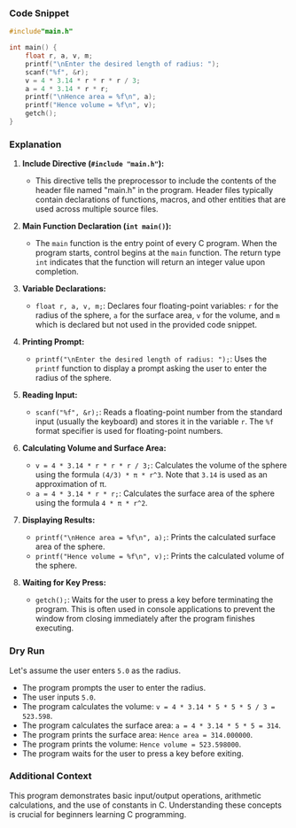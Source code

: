 
### Code Snippet

```c
#include"main.h"

int main() {
    float r, a, v, m;
    printf("\nEnter the desired length of radius: ");
    scanf("%f", &r);
    v = 4 * 3.14 * r * r * r / 3;
    a = 4 * 3.14 * r * r;
    printf("\nHence area = %f\n", a);
    printf("Hence volume = %f\n", v);
    getch();
}
```

### Explanation

1. **Include Directive (`#include "main.h"`):**
   - This directive tells the preprocessor to include the contents of the header file named "main.h" in the program. Header files typically contain declarations of functions, macros, and other entities that are used across multiple source files.

2. **Main Function Declaration (`int main()`):**
   - The `main` function is the entry point of every C program. When the program starts, control begins at the `main` function. The return type `int` indicates that the function will return an integer value upon completion.

3. **Variable Declarations:**
   - `float r, a, v, m;`: Declares four floating-point variables: `r` for the radius of the sphere, `a` for the surface area, `v` for the volume, and `m` which is declared but not used in the provided code snippet.

4. **Printing Prompt:**
   - `printf("\nEnter the desired length of radius: ");`: Uses the `printf` function to display a prompt asking the user to enter the radius of the sphere.

5. **Reading Input:**
   - `scanf("%f", &r);`: Reads a floating-point number from the standard input (usually the keyboard) and stores it in the variable `r`. The `%f` format specifier is used for floating-point numbers.

6. **Calculating Volume and Surface Area:**
   - `v = 4 * 3.14 * r * r * r / 3;`: Calculates the volume of the sphere using the formula `(4/3) * π * r^3`. Note that `3.14` is used as an approximation of π.
   - `a = 4 * 3.14 * r * r;`: Calculates the surface area of the sphere using the formula `4 * π * r^2`.

7. **Displaying Results:**
   - `printf("\nHence area = %f\n", a);`: Prints the calculated surface area of the sphere.
   - `printf("Hence volume = %f\n", v);`: Prints the calculated volume of the sphere.

8. **Waiting for Key Press:**
   - `getch();`: Waits for the user to press a key before terminating the program. This is often used in console applications to prevent the window from closing immediately after the program finishes executing.

### Dry Run

Let's assume the user enters `5.0` as the radius.

- The program prompts the user to enter the radius.
- The user inputs `5.0`.
- The program calculates the volume: `v = 4 * 3.14 * 5 * 5 * 5 / 3 = 523.598`.
- The program calculates the surface area: `a = 4 * 3.14 * 5 * 5 = 314`.
- The program prints the surface area: `Hence area = 314.000000`.
- The program prints the volume: `Hence volume = 523.598000`.
- The program waits for the user to press a key before exiting.

### Additional Context

This program demonstrates basic input/output operations, arithmetic calculations, and the use of constants in C. Understanding these concepts is crucial for beginners learning C programming.